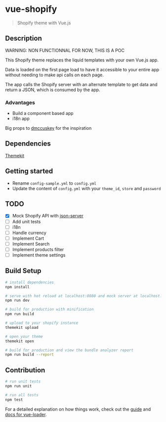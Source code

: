 # vue-shopify

> Shopify theme with Vue.js

## Description

WARNING: NON FUNCTIONNAL FOR NOW, THIS IS A POC

This Shopify theme replaces the liquid templates with your own Vue.js app.

Data is loaded on the first page load to have it accessible to your entire app without needing to make api calls on each page.

The app calls the Shopify server with an alternate template to get data and return a JSON, which is consumed by the app.

### Advantages

- Build a component based app
- i18n app

Big props to [dmccuskey](https://github.com/dmccuskey/shopify-modern) for the inspiration

## Dependencies

[Themekit](https://shopify.github.io/themekit/)

## Getting started

- Rename `config-sample.yml` to `config.yml`
- Update the content of  `config.yml` with your `theme_id`, `store` and `password`

## TODO

- [x] Mock Shopify API with [json-server](https://github.com/typicode/json-server)
- [ ] Add unit tests
- [ ] i18n
- [ ] Handle currency
- [ ] Implement Cart
- [ ] Implement Search
- [ ] Implement products filter
- [ ] Implement theme settings

## Build Setup

``` bash
# install dependencies
npm install

# serve with hot reload at localhost:8080 and mock server at localhost:3030
npm run dev

# build for production with minification
npm run build

# upload to your shopify instance
themekit upload

# open your theme
themekit open

# build for production and view the bundle analyzer report
npm run build --report
```

## Contribution

```bash
# run unit tests
npm run unit

# run all tests
npm test
```

For a detailed explanation on how things work, check out the [guide](http://vuejs-templates.github.io/webpack/) and [docs for vue-loader](http://vuejs.github.io/vue-loader).
